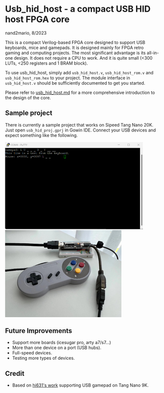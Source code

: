 # Usb_hid_host - a compact USB HID host FPGA core

nand2mario, 8/2023

This is a compact Verilog-based FPGA core designed to support USB keyboards, mice and gamepads. It is designed mainly for FPGA retro gaming and computing projects. The most significant advantage is its all-in-one design. It does not require a CPU to work. And it is quite small (<300 LUTs, <250 registers and 1 BRAM block).

To use usb_hid_host, simply add `usb_hid_host.v`, `usb_hid_host_rom.v` and `usb_hid_host_rom.hex` to your project. The module interface in `usb_hid_host.v` should be sufficiently documented to get you started.

Please refer to [usb_hid_host.md](doc/usb_hid_host.md) for a more comprehensive introduction to the design of the core.

## Sample project

There is currently a sample project that works on Sipeed Tang Nano 20K. Just open `usb_hid_proj.gprj` in Gowin IDE. Connect your USB devices and expect something like the following.

<img src='doc/usb_hid_host_demo.png' width=450> <img src='doc/usb_hid_host_setup.jpg' width=380>

## Future Improvements

* Support more boards (icesugar pro, arty a7/s7...)
* More than one device on a port (USB hubs).
* Full-speed devices.
* Testing more types of devices.

## Credit

* Based on [hi631's work](https://github.com/hi631/tang-nano-9K/tree/master/NES) supporting USB gamepad on Tang Nano 9K.

